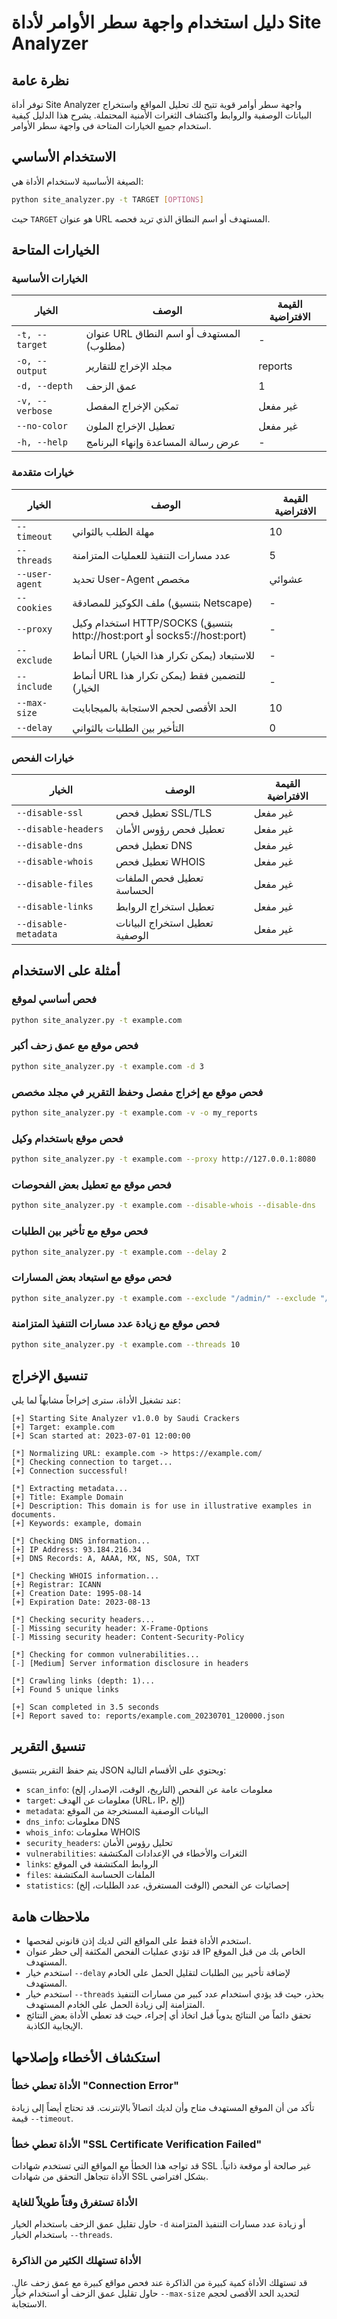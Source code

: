 # دليل استخدام واجهة سطر الأوامر لأداة Site Analyzer

## نظرة عامة

توفر أداة Site Analyzer واجهة سطر أوامر قوية تتيح لك تحليل المواقع واستخراج البيانات الوصفية والروابط واكتشاف الثغرات الأمنية المحتملة. يشرح هذا الدليل كيفية استخدام جميع الخيارات المتاحة في واجهة سطر الأوامر.

## الاستخدام الأساسي

الصيغة الأساسية لاستخدام الأداة هي:

```bash
python site_analyzer.py -t TARGET [OPTIONS]
```

حيث `TARGET` هو عنوان URL المستهدف أو اسم النطاق الذي تريد فحصه.

## الخيارات المتاحة

### الخيارات الأساسية

| الخيار | الوصف | القيمة الافتراضية |
|--------|--------|----------------|
| `-t, --target` | عنوان URL المستهدف أو اسم النطاق (مطلوب) | - |
| `-o, --output` | مجلد الإخراج للتقارير | reports |
| `-d, --depth` | عمق الزحف | 1 |
| `-v, --verbose` | تمكين الإخراج المفصل | غير مفعل |
| `--no-color` | تعطيل الإخراج الملون | غير مفعل |
| `-h, --help` | عرض رسالة المساعدة وإنهاء البرنامج | - |

### خيارات متقدمة

| الخيار | الوصف | القيمة الافتراضية |
|--------|--------|----------------|
| `--timeout` | مهلة الطلب بالثواني | 10 |
| `--threads` | عدد مسارات التنفيذ للعمليات المتزامنة | 5 |
| `--user-agent` | تحديد User-Agent مخصص | عشوائي |
| `--cookies` | ملف الكوكيز للمصادقة (بتنسيق Netscape) | - |
| `--proxy` | استخدام وكيل HTTP/SOCKS (بتنسيق http://host:port أو socks5://host:port) | - |
| `--exclude` | أنماط URL للاستبعاد (يمكن تكرار هذا الخيار) | - |
| `--include` | أنماط URL للتضمين فقط (يمكن تكرار هذا الخيار) | - |
| `--max-size` | الحد الأقصى لحجم الاستجابة بالميجابايت | 10 |
| `--delay` | التأخير بين الطلبات بالثواني | 0 |

### خيارات الفحص

| الخيار | الوصف | القيمة الافتراضية |
|--------|--------|----------------|
| `--disable-ssl` | تعطيل فحص SSL/TLS | غير مفعل |
| `--disable-headers` | تعطيل فحص رؤوس الأمان | غير مفعل |
| `--disable-dns` | تعطيل فحص DNS | غير مفعل |
| `--disable-whois` | تعطيل فحص WHOIS | غير مفعل |
| `--disable-files` | تعطيل فحص الملفات الحساسة | غير مفعل |
| `--disable-links` | تعطيل استخراج الروابط | غير مفعل |
| `--disable-metadata` | تعطيل استخراج البيانات الوصفية | غير مفعل |

## أمثلة على الاستخدام

### فحص أساسي لموقع

```bash
python site_analyzer.py -t example.com
```

### فحص موقع مع عمق زحف أكبر

```bash
python site_analyzer.py -t example.com -d 3
```

### فحص موقع مع إخراج مفصل وحفظ التقرير في مجلد مخصص

```bash
python site_analyzer.py -t example.com -v -o my_reports
```

### فحص موقع باستخدام وكيل

```bash
python site_analyzer.py -t example.com --proxy http://127.0.0.1:8080
```

### فحص موقع مع تعطيل بعض الفحوصات

```bash
python site_analyzer.py -t example.com --disable-whois --disable-dns
```

### فحص موقع مع تأخير بين الطلبات

```bash
python site_analyzer.py -t example.com --delay 2
```

### فحص موقع مع استبعاد بعض المسارات

```bash
python site_analyzer.py -t example.com --exclude "/admin/" --exclude "/login/"
```

### فحص موقع مع زيادة عدد مسارات التنفيذ المتزامنة

```bash
python site_analyzer.py -t example.com --threads 10
```

## تنسيق الإخراج

عند تشغيل الأداة، سترى إخراجاً مشابهاً لما يلي:

```
[+] Starting Site Analyzer v1.0.0 by Saudi Crackers
[+] Target: example.com
[+] Scan started at: 2023-07-01 12:00:00

[*] Normalizing URL: example.com -> https://example.com/
[*] Checking connection to target...
[+] Connection successful!

[*] Extracting metadata...
[+] Title: Example Domain
[+] Description: This domain is for use in illustrative examples in documents.
[+] Keywords: example, domain

[*] Checking DNS information...
[+] IP Address: 93.184.216.34
[+] DNS Records: A, AAAA, MX, NS, SOA, TXT

[*] Checking WHOIS information...
[+] Registrar: ICANN
[+] Creation Date: 1995-08-14
[+] Expiration Date: 2023-08-13

[*] Checking security headers...
[-] Missing security header: X-Frame-Options
[-] Missing security header: Content-Security-Policy

[*] Checking for common vulnerabilities...
[-] [Medium] Server information disclosure in headers

[*] Crawling links (depth: 1)...
[+] Found 5 unique links

[+] Scan completed in 3.5 seconds
[+] Report saved to: reports/example.com_20230701_120000.json
```

## تنسيق التقرير

يتم حفظ التقرير بتنسيق JSON ويحتوي على الأقسام التالية:

- `scan_info`: معلومات عامة عن الفحص (التاريخ، الوقت، الإصدار، إلخ)
- `target`: معلومات عن الهدف (URL، IP، إلخ)
- `metadata`: البيانات الوصفية المستخرجة من الموقع
- `dns_info`: معلومات DNS
- `whois_info`: معلومات WHOIS
- `security_headers`: تحليل رؤوس الأمان
- `vulnerabilities`: الثغرات والأخطاء في الإعدادات المكتشفة
- `links`: الروابط المكتشفة في الموقع
- `files`: الملفات الحساسة المكتشفة
- `statistics`: إحصائيات عن الفحص (الوقت المستغرق، عدد الطلبات، إلخ)

## ملاحظات هامة

- استخدم الأداة فقط على المواقع التي لديك إذن قانوني لفحصها.
- قد تؤدي عمليات الفحص المكثفة إلى حظر عنوان IP الخاص بك من قبل الموقع المستهدف.
- استخدم خيار `--delay` لإضافة تأخير بين الطلبات لتقليل الحمل على الخادم المستهدف.
- استخدم خيار `--threads` بحذر، حيث قد يؤدي استخدام عدد كبير من مسارات التنفيذ المتزامنة إلى زيادة الحمل على الخادم المستهدف.
- تحقق دائماً من النتائج يدوياً قبل اتخاذ أي إجراء، حيث قد تعطي الأداة بعض النتائج الإيجابية الكاذبة.

## استكشاف الأخطاء وإصلاحها

### الأداة تعطي خطأ "Connection Error"

تأكد من أن الموقع المستهدف متاح وأن لديك اتصالاً بالإنترنت. قد تحتاج أيضاً إلى زيادة قيمة `--timeout`.

### الأداة تعطي خطأ "SSL Certificate Verification Failed"

قد تواجه هذا الخطأ مع المواقع التي تستخدم شهادات SSL غير صالحة أو موقعة ذاتياً. الأداة تتجاهل التحقق من شهادات SSL بشكل افتراضي.

### الأداة تستغرق وقتاً طويلاً للغاية

حاول تقليل عمق الزحف باستخدام الخيار `-d` أو زيادة عدد مسارات التنفيذ المتزامنة باستخدام الخيار `--threads`.

### الأداة تستهلك الكثير من الذاكرة

قد تستهلك الأداة كمية كبيرة من الذاكرة عند فحص مواقع كبيرة مع عمق زحف عالٍ. حاول تقليل عمق الزحف أو استخدام خيار `--max-size` لتحديد الحد الأقصى لحجم الاستجابة.